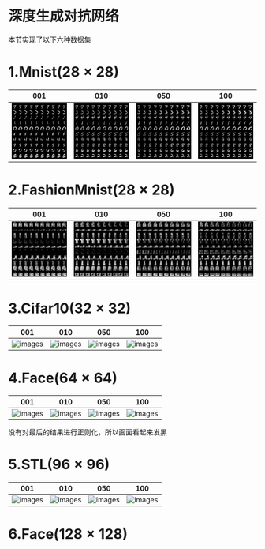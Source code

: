 深度生成对抗网络
===
本节实现了以下六种数据集

# 1.Mnist$(28 \times 28)$
| 001 | 010 | 050 | 100 |
| --- | --- | --- | --- |
| ![images](../Images/04/MNIST_001.png) | ![images](../Images/04/MNIST_010.png) | ![images](../Images/04/MNIST_050.png) | ![images](../Images/04/MNIST_100.png) |

# 2.FashionMnist$(28 \times 28)$
| 001 | 010 | 050 | 100 |
| --- | --- | --- | --- |
| ![images](../Images/04/FashionMnist_001.png) | ![images](../Images/04/FashionMnist_010.png) | ![images](../Images/04/FashionMnist_050.png) | ![images](../Images/04/FashionMnist_100.png) |

# 3.Cifar10$(32 \times 32)$
| 001 | 010 | 050 | 100 |
| --- | --- | --- | --- |
| ![images](../Images/04/Cifar10_001.png) | ![images](../Images/04/Cifar10_010.png) | ![images](../Images/04/Cifar10_050.png) | ![images](../Images/04/Cifar10_100.png) |

# 4.Face$(64 \times 64)$
| 001 | 010 | 050 | 100 |
| --- | --- | --- | --- |
| ![images](../Images/04/Face64_001.png) | ![images](../Images/04/Face64_010.png) | ![images](../Images/04/Face64_050.png) | ![images](../Images/04/Face64_100.png) |

没有对最后的结果进行正则化，所以画面看起来发黑

# 5.STL$(96 \times 96)$
| 001 | 010 | 050 | 100 |
| --- | --- | --- | --- |
| ![images](../Images/04/STL96_001.png) | ![images](../Images/04/STL96_010.png) | ![images](../Images/04/STL96_050.png) | ![images](../Images/04/STL96_100.png) |

# 6.Face$(128 \times 128)$

